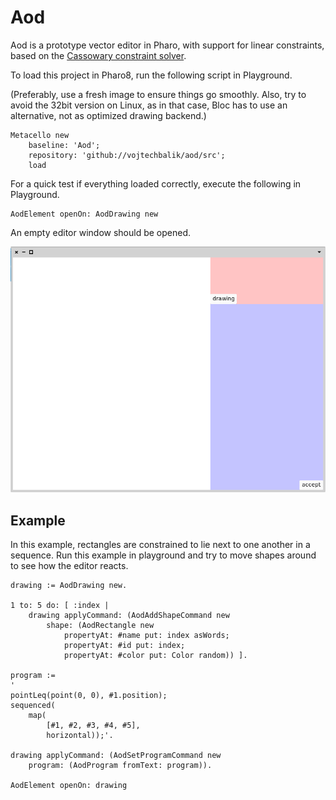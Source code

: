 # Aod

Aod is a prototype vector editor in Pharo, with support for linear constraints, based on the [Cassowary constraint solver](https://overconstrained.io/).

To load this project in Pharo8, run the following script in Playground. 

(Preferably, use a fresh image to ensure things go smoothly. Also, try to avoid the 32bit version on Linux, as in that case, Bloc has to use an alternative, not as optimized drawing backend.)
```
Metacello new 
	baseline: 'Aod';
	repository: 'github://vojtechbalik/aod/src';
	load
```

For a quick test if everything loaded correctly, execute the following in Playground.
```
AodElement openOn: AodDrawing new
```
An empty editor window should be opened.


![](empty_editor_window.png)

## Example
In this example, rectangles are constrained to lie next to one another in a sequence.
Run this example in playground and try to move shapes around to see how the editor reacts.

```
drawing := AodDrawing new.

1 to: 5 do: [ :index |
	drawing applyCommand: (AodAddShapeCommand new
		shape: (AodRectangle new
			propertyAt: #name put: index asWords;
			propertyAt: #id put: index;
			propertyAt: #color put: Color random)) ].

program :=
'
pointLeq(point(0, 0), #1.position);
sequenced(
	map(
		[#1, #2, #3, #4, #5],
		horizontal));'.

drawing applyCommand: (AodSetProgramCommand new
	program: (AodProgram fromText: program)).

AodElement openOn: drawing
```